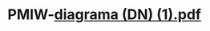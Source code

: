 # PMIW-[diagrama (DN) (1).pdf](https://github.com/user-attachments/files/17299265/diagrama.DN.1.pdf)
